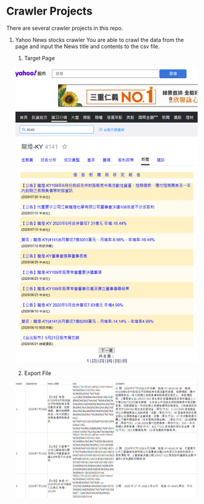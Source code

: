 # Crawler Projects
There are several crawler projects in this repo.
1. Yahoo News stocks crawler
You are able to crawl the data from the page and input the News title and contents to the csv file.
    1. Target Page
    
    ![yahoo_news](/images/yahoo_news.png)
    
    2. Export File
    
    ![news_output](/images/news_output.png)
